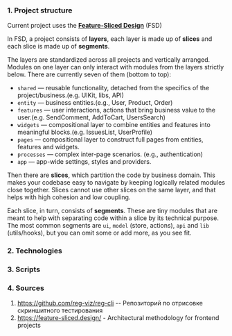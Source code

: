 ### 1. Project structure 

Current project uses the [**Feature-Sliced Design**](https://feature-sliced.design/) (FSD)

In FSD, a project consists of **layers**, each layer is made up of **slices** and each slice is made up of **segments**.

The layers are standardized across all projects and vertically arranged. Modules on one layer can only interact with modules from the layers strictly below. There are currently seven of them (bottom to top):

* `shared` — reusable functionality, detached from the specifics of the project/business.(e.g. UIKit, libs, API)
* `entity` — business entities.(e.g., User, Product, Order)
* `features` — user interactions, actions that bring business value to the user.(e.g. SendComment, AddToCart, UsersSearch)
* `widgets` — compositional layer to combine entities and features into meaningful blocks.(e.g. IssuesList, UserProfile)
* `pages` — compositional layer to construct full pages from entities, features and widgets.
* `processes` — complex inter-page scenarios. (e.g., authentication)
* `app` — app-wide settings, styles and providers.

Then there are **slices**, which partition the code by business domain. This makes your codebase easy to navigate by keeping logically related modules close together. Slices cannot use other slices on the same layer, and that helps with high cohesion and low coupling.

Each slice, in turn, consists of **segments**. These are tiny modules that are meant to help with separating code within a slice by its technical purpose. The most common segments are `ui`, `model` (store, actions), `api` and `lib` (utils/hooks), but you can omit some or add more, as you see fit.


### 2. Technologies

### 3. Scripts


### 4. Sources

 1. https://github.com/reg-viz/reg-cli -- Репозиторий по отрисовке скриншитного тестирования
 2. https://feature-sliced.design/ - Architectural methodology for frontend projects
